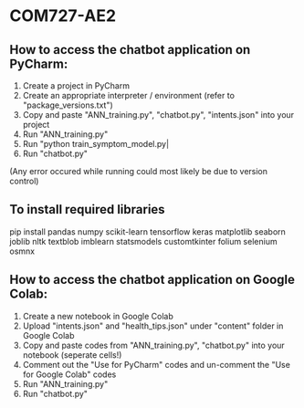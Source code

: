 # COM727-AE2

## How to access the chatbot application on PyCharm:

1. Create a project in PyCharm
2. Create an appropriate interpreter / environment (refer to "package_versions.txt")
3. Copy and paste "ANN_training.py", "chatbot.py", "intents.json" into your project
4. Run "ANN_training.py"
5. Run "python train_symptom_model.py|
6. Run "chatbot.py"

(Any error occured while running could most likely be due to version control)

## To install required libraries
pip install pandas numpy scikit-learn tensorflow keras matplotlib seaborn joblib nltk textblob imblearn statsmodels customtkinter folium selenium osmnx

## How to access the chatbot application on Google Colab:

1. Create a new notebook in Google Colab
2. Upload "intents.json" and "health_tips.json" under "content" folder in Google Colab
3. Copy and paste codes from "ANN_training.py", "chatbot.py" into your notebook (seperate cells!)
4. Comment out the "Use for PyCharm" codes and un-comment the "Use for Google Colab" codes
5. Run "ANN_training.py"
6. Run "chatbot.py"


